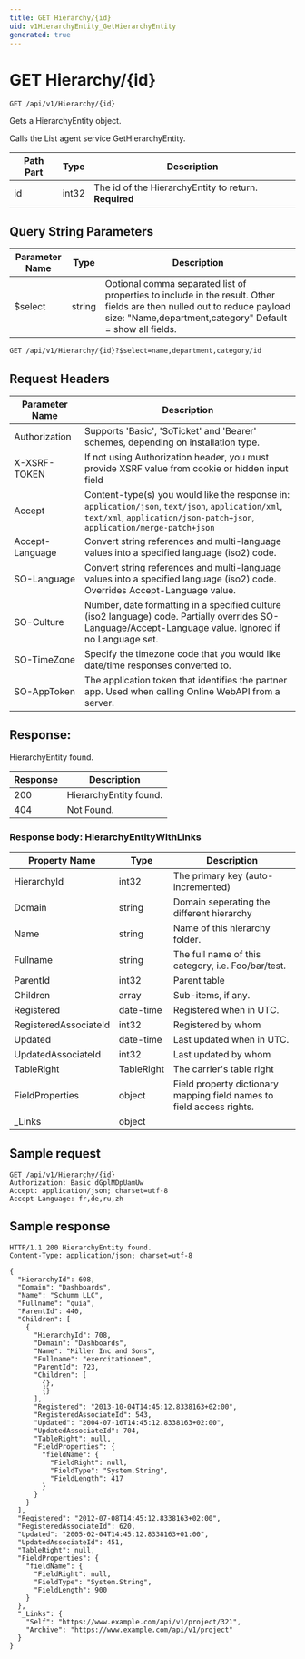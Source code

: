 ```yaml
---
title: GET Hierarchy/{id}
uid: v1HierarchyEntity_GetHierarchyEntity
generated: true
---
```


# GET Hierarchy/{id}

```http
GET /api/v1/Hierarchy/{id}
```

Gets a HierarchyEntity object.


Calls the List agent service GetHierarchyEntity.





| Path Part | Type | Description |
|-----------|------|-------------|
| id | int32 | The id of the HierarchyEntity to return. **Required** |


## Query String Parameters

| Parameter Name | Type |  Description |
|----------------|------|--------------|
| $select | string |  Optional comma separated list of properties to include in the result. Other fields are then nulled out to reduce payload size: "Name,department,category" Default = show all fields. |

```http
GET /api/v1/Hierarchy/{id}?$select=name,department,category/id
```


## Request Headers

| Parameter Name | Description |
|----------------|-------------|
| Authorization  | Supports 'Basic', 'SoTicket' and 'Bearer' schemes, depending on installation type. |
| X-XSRF-TOKEN   | If not using Authorization header, you must provide XSRF value from cookie or hidden input field |
| Accept         | Content-type(s) you would like the response in: `application/json`, `text/json`, `application/xml`, `text/xml`, `application/json-patch+json`, `application/merge-patch+json` |
| Accept-Language | Convert string references and multi-language values into a specified language (iso2) code. |
| SO-Language | Convert string references and multi-language values into a specified language (iso2) code. Overrides Accept-Language value. |
| SO-Culture | Number, date formatting in a specified culture (iso2 language) code. Partially overrides SO-Language/Accept-Language value. Ignored if no Language set. |
| SO-TimeZone | Specify the timezone code that you would like date/time responses converted to. |
| SO-AppToken | The application token that identifies the partner app. Used when calling Online WebAPI from a server. |


## Response:

HierarchyEntity found.

| Response | Description |
|----------------|-------------|
| 200 | HierarchyEntity found. |
| 404 | Not Found. |

### Response body: HierarchyEntityWithLinks

| Property Name | Type |  Description |
|----------------|------|--------------|
| HierarchyId | int32 | The primary key (auto-incremented) |
| Domain | string | Domain seperating the different hierarchy |
| Name | string | Name of this hierarchy folder. |
| Fullname | string | The full name of this category, i.e. Foo/bar/test. |
| ParentId | int32 | Parent table |
| Children | array | Sub-items, if any. |
| Registered | date-time | Registered when  in UTC. |
| RegisteredAssociateId | int32 | Registered by whom |
| Updated | date-time | Last updated when  in UTC. |
| UpdatedAssociateId | int32 | Last updated by whom |
| TableRight | TableRight | The carrier's table right |
| FieldProperties | object | Field property dictionary mapping field names to field access rights. |
| _Links | object |  |

## Sample request

```http!
GET /api/v1/Hierarchy/{id}
Authorization: Basic dGplMDpUamUw
Accept: application/json; charset=utf-8
Accept-Language: fr,de,ru,zh
```

## Sample response

```http_
HTTP/1.1 200 HierarchyEntity found.
Content-Type: application/json; charset=utf-8

{
  "HierarchyId": 608,
  "Domain": "Dashboards",
  "Name": "Schumm LLC",
  "Fullname": "quia",
  "ParentId": 440,
  "Children": [
    {
      "HierarchyId": 708,
      "Domain": "Dashboards",
      "Name": "Miller Inc and Sons",
      "Fullname": "exercitationem",
      "ParentId": 723,
      "Children": [
        {},
        {}
      ],
      "Registered": "2013-10-04T14:45:12.8338163+02:00",
      "RegisteredAssociateId": 543,
      "Updated": "2004-07-16T14:45:12.8338163+02:00",
      "UpdatedAssociateId": 704,
      "TableRight": null,
      "FieldProperties": {
        "fieldName": {
          "FieldRight": null,
          "FieldType": "System.String",
          "FieldLength": 417
        }
      }
    }
  ],
  "Registered": "2012-07-08T14:45:12.8338163+02:00",
  "RegisteredAssociateId": 620,
  "Updated": "2005-02-04T14:45:12.8338163+01:00",
  "UpdatedAssociateId": 451,
  "TableRight": null,
  "FieldProperties": {
    "fieldName": {
      "FieldRight": null,
      "FieldType": "System.String",
      "FieldLength": 900
    }
  },
  "_Links": {
    "Self": "https://www.example.com/api/v1/project/321",
    "Archive": "https://www.example.com/api/v1/project"
  }
}
```